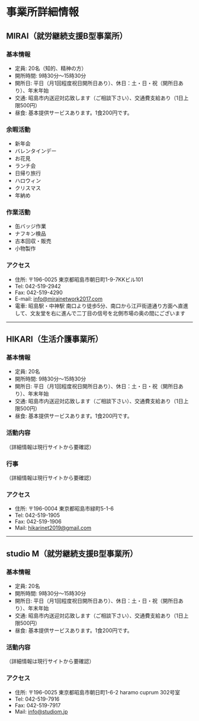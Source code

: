 # 事業所詳細情報

## MIRAI（就労継続支援B型事業所）

### 基本情報
- 定員: 20名（知的、精神の方）
- 開所時間: 9時30分～15時30分
- 開所日: 平日（月1回程度祝日開所日あり）、休日：土・日・祝（開所日あり）、年末年始
- 交通: 昭島市内送迎対応致します（ご相談下さい）、交通費支給あり（1日上限500円）
- 昼食: 基本提供サービスあります。1食200円です。

### 余暇活動
- 新年会
- バレンタインデー
- お花見
- ランチ会
- 日帰り旅行
- ハロウィン
- クリスマス
- 年納め

### 作業活動
- 缶バッジ作業
- ナフキン検品
- 古本回収・販売
- 小物製作

### アクセス
- 住所: 〒196-0025 東京都昭島市朝日町1-9-7KKビル101
- Tel: 042-519-2942
- Fax: 042-519-4290
- E-mail: info@mirainetwork2017.com
- 電車: 昭島駅・中神駅 南口より徒歩5分、南口から江戸街道通り方面へ直進して、文友堂を右に進んで二丁目の信号を北側市場の奥の間にございます

---

## HIKARI（生活介護事業所）

### 基本情報
- 定員: 20名
- 開所時間: 9時30分～15時30分
- 開所日: 平日（月1回程度祝日開所日あり）、休日：土・日・祝（開所日あり）、年末年始
- 交通: 昭島市内送迎対応致します（ご相談下さい）、交通費支給あり（1日上限500円）
- 昼食: 基本提供サービスあります。1食200円です。

### 活動内容
（詳細情報は現行サイトから要確認）

### 行事
（詳細情報は現行サイトから要確認）

### アクセス
- 住所: 〒196-0004 東京都昭島市緑町5-1-6
- Tel: 042-519-1905
- Fax: 042-519-1906
- Mail: hikarinet2019@gmail.com

---

## studio M（就労継続支援B型事業所）

### 基本情報
- 定員: 20名
- 開所時間: 9時30分～15時30分
- 開所日: 平日（月1回程度祝日開所日あり）、休日：土・日・祝（開所日あり）、年末年始
- 交通: 昭島市内送迎対応致します（ご相談下さい）、交通費支給あり（1日上限500円）
- 昼食: 基本提供サービスあります。1食200円です。

### 活動内容
（詳細情報は現行サイトから要確認）

### アクセス
- 住所: 〒196-0025 東京都昭島市朝日町1-6-2 haramo cuprum 302号室
- Tel: 042-519-7916
- Fax: 042-519-7917
- Mail: info@studiom.jp

